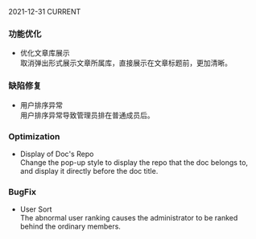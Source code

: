 2021-12-31
CURRENT
### 功能优化

- 优化文章库展示   
取消弹出形式展示文章所属库，直接展示在文章标题前，更加清晰。

### 缺陷修复

- 用户排序异常   
用户排序异常导致管理员排在普通成员后。

### Optimization

- Display of Doc's Repo   
Change the pop-up style to display the repo that the doc belongs to, and display it directly before the doc title.

### BugFix

- User Sort   
The abnormal user ranking causes the administrator to be ranked behind the ordinary members.
